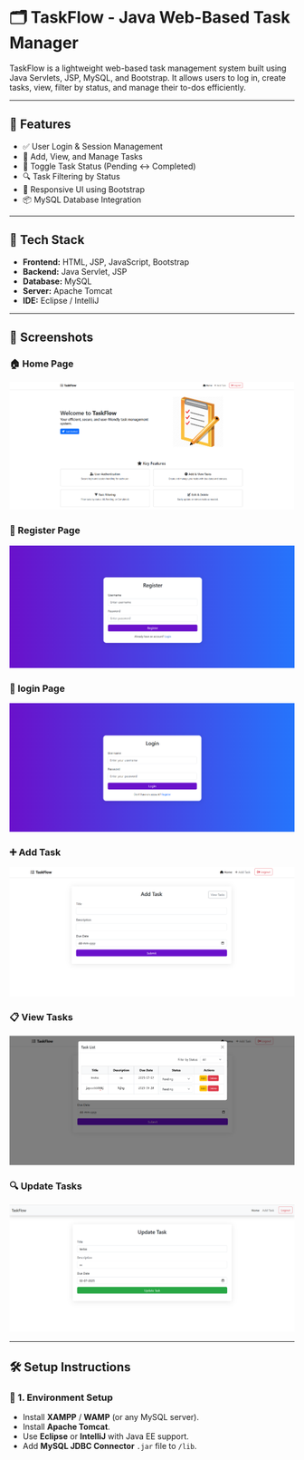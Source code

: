 # 🗂️ TaskFlow - Java Web-Based Task Manager


TaskFlow is a lightweight web-based task management system built using Java Servlets, JSP, MySQL, and Bootstrap. It allows users to log in, create tasks, view, filter by status, and manage their to-dos efficiently.

---

## 🚀 Features

- ✅ User Login & Session Management  
- 📝 Add, View, and Manage Tasks  
- 🔄 Toggle Task Status (Pending ↔ Completed)  
- 🔍 Task Filtering by Status  
- 🎨 Responsive UI using Bootstrap  
- 📦 MySQL Database Integration  

---

## 🧰 Tech Stack

- **Frontend:** HTML, JSP, JavaScript, Bootstrap  
- **Backend:** Java Servlet, JSP  
- **Database:** MySQL  
- **Server:** Apache Tomcat  
- **IDE:** Eclipse / IntelliJ  

---

## 📸 Screenshots
### 🏠 Home Page
![Home Page](img/home.png)

### 🔐 Register Page
![Register Page](img/register.png)

### 🔐 login Page
![Register Page](img/login.png)


### ➕ Add Task
![Add Task](img/addtask.png)

### 📋 View Tasks
![View Tasks](img/viewtask.png)

### 🔍 Update Tasks
![Filter Tasks](img/updatetask.png)

---

## 🛠️ Setup Instructions

### 🔧 1. Environment Setup

- Install **XAMPP** / **WAMP** (or any MySQL server).
- Install **Apache Tomcat**.
- Use **Eclipse** or **IntelliJ** with Java EE support.
- Add **MySQL JDBC Connector** `.jar` file to `/lib`.

